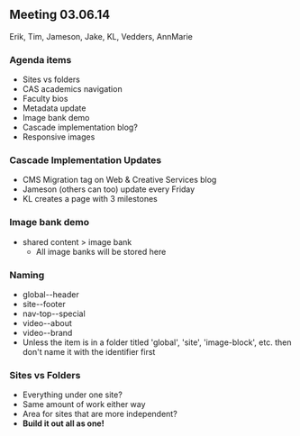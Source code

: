 ## Meeting 03.06.14
Erik, Tim, Jameson, Jake, KL, Vedders, AnnMarie

### Agenda items
* Sites vs folders
* CAS academics navigation
* Faculty bios
* Metadata update
* Image bank demo
* Cascade implementation blog?
* Responsive images

### Cascade Implementation Updates
* CMS Migration tag on Web & Creative Services blog
* Jameson (others can too) update every Friday
* KL creates a page with 3 milestones

### Image bank demo
* shared content > image bank
    * All image banks will be stored here

### Naming
* global--header
* site--footer
* nav-top--special
* video--about
* video--brand
* Unless the item is in a folder titled 'global', 'site', 'image-block', etc. then don't name it with the identifier first

### Sites vs Folders
* Everything under one site?
* Same amount of work either way
* Area for sites that are more independent?
* **Build it out all as one!**
